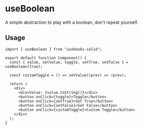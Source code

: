 # useBoolean

A simple abstraction to play with a boolean, don't repeat yourself.

## Usage

```tsx
import { useBoolean } from "usehooks-solid";

export default function Component() {
  const { value, setValue, toggle, setTrue, setFalse } = useBoolean(true);

  const customToggle = () => setValue((prev) => !prev);

  return (
    <div>
      <div>Value: {value.toString()}</div>
      <button onClick={toggle}>Toggle</button>
      <button onClick={setTrue}>Set True</button>
      <button onClick={setFalse}>Set False</button>
      <button onClick={customToggle}>Custom Toggle</button>
    </div>
  );
}
```
